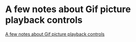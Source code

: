 # A few notes about Gif picture playback controls
[A few notes about Gif picture playback controls](https://aiwithcloud.com/2022/09/15/a_few_notes_about_gif_picture_playback_controls/)